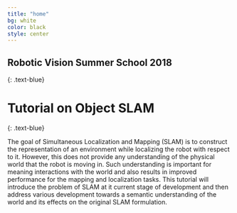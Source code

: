 ```yaml
---
title: "home"
bg: white
color: black
style: center
---
```


## Robotic Vision Summer School 2018
{: .text-blue}

# Tutorial on Object SLAM
{: .text-blue}

The goal of Simultaneous Localization and Mapping (SLAM) is to construct the representation of an environment while localizing the robot with respect to it. However, this does not provide any understanding of the physical world that the robot is moving in. Such understanding is important for meaning interactions with the world and also results in improved performance for the mapping and localization tasks. This tutorial will introduce the problem of SLAM at it current stage of development and then address various development towards a semantic understanding of the world and its effects on the original SLAM formulation.